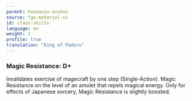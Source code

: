 ```yaml
---
parent: houzouin-inshun
source: fgo-material-vi
id: class-skills
language: en
weight: 1
profile: true
translation: "King of Padoru"
---
```


### Magic Resistance: D+

Invalidates exercise of magecraft by one step (Single-Action). Magic Resistance on the level of an amulet that repels magical energy.
Only for effects of Japanese sorcery, Magic Resistance is slightly boosted.
